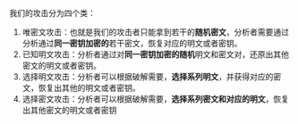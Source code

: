 我们的攻击分为四个类：
1. 唯密文攻击：也就是我们的攻击者只能拿到若干的**随机密文**，分析者需要通过分析通过**同一密钥加密的**若干密文，恢复对应的明文或者密钥。
2. 已知明文攻击：分析者通过对**同一密钥加密的随机**明文和密文对，还原出其他密文的明文或者密钥。
3. 选择明文攻击：分析者可以根据破解需要，**选择系列明文**，并获得对应的密文，恢复出其他的明文或者密钥。
4. 选择密文攻击：分析者可以根据破解需要，**选择系列密文和对应的明文**，恢复出其他密文的明文或者密钥
